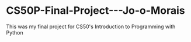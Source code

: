 # CS50P-Final-Project---Jo-o-Morais
This was my final project for CS50's Introduction to Programming with Python
